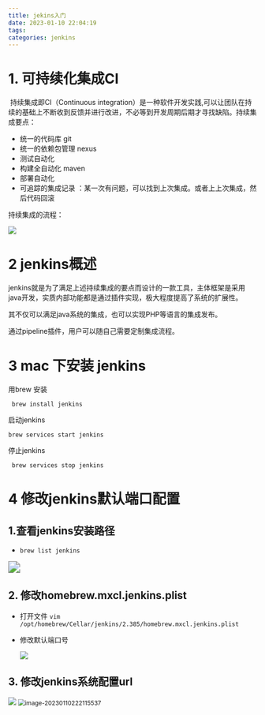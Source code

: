 ```yaml
---
title: jekins入门
date: 2023-01-10 22:04:19
tags:
categories: jenkins
---
```


# 1. 可持续化集成CI

​      持续集成即CI（Continuous integration）是一种软件开发实践,可以让团队在持续的基础上不断收到反馈并进行改进，不必等到开发周期后期才寻找缺陷。持续集成要点：

- 统一的代码库 git
- 统一的依赖包管理 nexus
- 测试自动化
- 构建全自动化 maven
- 部署自动化
- 可追踪的集成记录 ：某一次有问题，可以找到上次集成。或者上上次集成，然后代码回滚

持续集成的流程：

![](https://panyuro.oss-cn-beijing.aliyuncs.com/20230108202610.png)

# 2 jenkins概述

jenkins就是为了满足上述持续集成的要点而设计的一款工具，主体框架是采用java开发，实质内部功能都是通过插件实现，极大程度提高了系统的扩展性。

其不仅可以满足java系统的集成，也可以实现PHP等语言的集成发布。

通过pipeline插件，用户可以随自己需要定制集成流程。

# 3 mac 下安装 jenkins

用brew 安装

` brew install jenkins`

启动jenkins

`brew services start jenkins`

停止jenkins

` brew services stop jenkins`

# 4 修改jenkins默认端口配置

## 1.查看jenkins安装路径

-  `brew list jenkins`

<img src="https://panyuro.oss-cn-beijing.aliyuncs.com/20230110221220.png" style="zoom:150%;" />

## 2. 修改homebrew.mxcl.jenkins.plist

- 打开文件 `vim /opt/homebrew/Cellar/jenkins/2.385/homebrew.mxcl.jenkins.plist`

- 修改默认端口号

  ![](https://panyuro.oss-cn-beijing.aliyuncs.com/20230110221801.png)

## 3. 修改jenkins系统配置url

<img src="https://panyuro.oss-cn-beijing.aliyuncs.com/20230110222629.png"  />

<img src="/Users/panyurou/Library/Application Support/typora-user-images/image-20230110222115537.png" alt="image-20230110222115537" style="zoom:86%;" />
